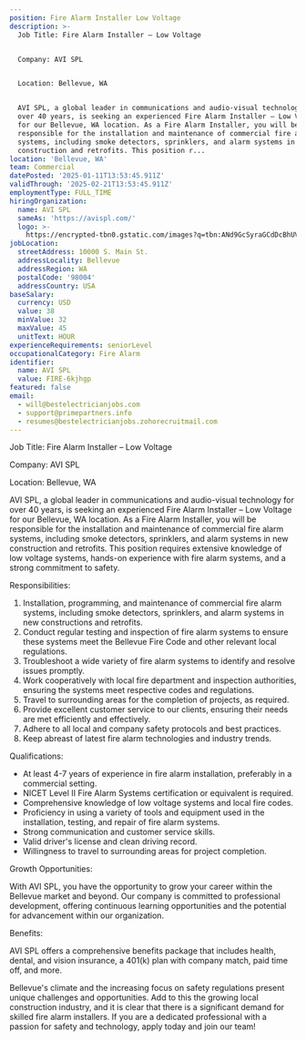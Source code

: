 ```yaml
---
position: Fire Alarm Installer Low Voltage
description: >-
  Job Title: Fire Alarm Installer – Low Voltage


  Company: AVI SPL


  Location: Bellevue, WA


  AVI SPL, a global leader in communications and audio-visual technology for
  over 40 years, is seeking an experienced Fire Alarm Installer – Low Voltage
  for our Bellevue, WA location. As a Fire Alarm Installer, you will be
  responsible for the installation and maintenance of commercial fire alarm
  systems, including smoke detectors, sprinklers, and alarm systems in new
  construction and retrofits. This position r...
location: 'Bellevue, WA'
team: Commercial
datePosted: '2025-01-11T13:53:45.911Z'
validThrough: '2025-02-21T13:53:45.911Z'
employmentType: FULL_TIME
hiringOrganization:
  name: AVI SPL
  sameAs: 'https://avispl.com/'
  logo: >-
    https://encrypted-tbn0.gstatic.com/images?q=tbn:ANd9GcSyraGCdDcBhUVCLjb9MI2McsVysMD7wjYlIQ&s
jobLocation:
  streetAddress: 10000 S. Main St.
  addressLocality: Bellevue
  addressRegion: WA
  postalCode: '98004'
  addressCountry: USA
baseSalary:
  currency: USD
  value: 38
  minValue: 32
  maxValue: 45
  unitText: HOUR
experienceRequirements: seniorLevel
occupationalCategory: Fire Alarm
identifier:
  name: AVI SPL
  value: FIRE-6kjhgp
featured: false
email:
  - will@bestelectricianjobs.com
  - support@primepartners.info
  - resumes@bestelectricianjobs.zohorecruitmail.com
---
```




Job Title: Fire Alarm Installer – Low Voltage

Company: AVI SPL

Location: Bellevue, WA

AVI SPL, a global leader in communications and audio-visual technology for over 40 years, is seeking an experienced Fire Alarm Installer – Low Voltage for our Bellevue, WA location. As a Fire Alarm Installer, you will be responsible for the installation and maintenance of commercial fire alarm systems, including smoke detectors, sprinklers, and alarm systems in new construction and retrofits. This position requires extensive knowledge of low voltage systems, hands-on experience with fire alarm systems, and a strong commitment to safety.

Responsibilities:

1. Installation, programming, and maintenance of commercial fire alarm systems, including smoke detectors, sprinklers, and alarm systems in new constructions and retrofits.
2. Conduct regular testing and inspection of fire alarm systems to ensure these systems meet the Bellevue Fire Code and other relevant local regulations.
3. Troubleshoot a wide variety of fire alarm systems to identify and resolve issues promptly.
4. Work cooperatively with local fire department and inspection authorities, ensuring the systems meet respective codes and regulations.
5. Travel to surrounding areas for the completion of projects, as required.
6. Provide excellent customer service to our clients, ensuring their needs are met efficiently and effectively.
7. Adhere to all local and company safety protocols and best practices.
8. Keep abreast of latest fire alarm technologies and industry trends.

Qualifications:

- At least 4-7 years of experience in fire alarm installation, preferably in a commercial setting.
- NICET Level II Fire Alarm Systems certification or equivalent is required.
- Comprehensive knowledge of low voltage systems and local fire codes.
- Proficiency in using a variety of tools and equipment used in the installation, testing, and repair of fire alarm systems.
- Strong communication and customer service skills.
- Valid driver's license and clean driving record.
- Willingness to travel to surrounding areas for project completion.

Growth Opportunities:

With AVI SPL, you have the opportunity to grow your career within the Bellevue market and beyond. Our company is committed to professional development, offering continuous learning opportunities and the potential for advancement within our organization.

Benefits:

AVI SPL offers a comprehensive benefits package that includes health, dental, and vision insurance, a 401(k) plan with company match, paid time off, and more.

Bellevue's climate and the increasing focus on safety regulations present unique challenges and opportunities. Add to this the growing local construction industry, and it is clear that there is a significant demand for skilled fire alarm installers. If you are a dedicated professional with a passion for safety and technology, apply today and join our team!
